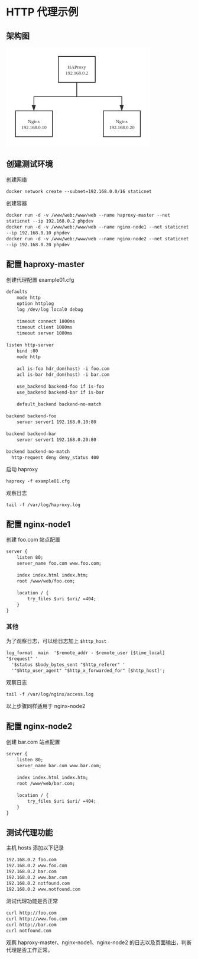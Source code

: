 # HTTP 代理示例

## 架构图

![alt example01.png](example01.png)

## 创建测试环境

创建网络

```
docker network create --subnet=192.168.0.0/16 staticnet
```

创建容器

```
docker run -d -v /www/web:/www/web --name haproxy-master --net staticnet --ip 192.168.0.2 phpdev
docker run -d -v /www/web:/www/web --name nginx-node1 --net staticnet --ip 192.168.0.10 phpdev
docker run -d -v /www/web:/www/web --name nginx-node2 --net staticnet --ip 192.168.0.20 phpdev
```

## 配置 haproxy-master 

创建代理配置 example01.cfg

```
defaults
    mode http
    option httplog
    log /dev/log local0 debug
    
	timeout connect 1000ms
    timeout client 1000ms
    timeout server 1000ms

listen http-server
    bind :80
    mode http

	acl is-foo hdr_dom(host) -i foo.com
	acl is-bar hdr_dom(host) -i bar.com
    
	use_backend backend-foo if is-foo
	use_backend backend-bar if is-bar

    default_backend backend-no-match

backend backend-foo
	server server1 192.168.0.10:80

backend backend-bar
	server server1 192.168.0.20:80

backend backend-no-match
  http-request deny deny_status 400
```

启动 haproxy

```
haproxy -f example01.cfg
```

观察日志

```
tail -f /var/log/haproxy.log
```

## 配置 nginx-node1

创建 foo.com 站点配置

```
server {
	listen 80;
	server_name foo.com www.foo.com;
	
	index index.html index.htm;
	root /www/web/foo.com;

	location / {
		try_files $uri $uri/ =404;
	}
}
```

### 其他

为了观察日志，可以给日志加上 `$http_host`

```
log_format  main  '$remote_addr - $remote_user [$time_local] "$request" '
  '$status $body_bytes_sent "$http_referer" '
  '"$http_user_agent" "$http_x_forwarded_for" [$http_host]';
```

观察日志

```
tail -f /var/log/nginx/access.log
```

以上步骤同样适用于 nginx-node2

## 配置 nginx-node2

创建 bar.com 站点配置

```
server {
	listen 80;
	server_name bar.com www.bar.com;
	
	index index.html index.htm;
	root /www/web/bar.com;

	location / {
		try_files $uri $uri/ =404;
	}
}
```

## 测试代理功能

主机 hosts 添加以下记录

```
192.168.0.2 foo.com
192.168.0.2 www.foo.com
192.168.0.2 bar.com
192.168.0.2 www.bar.com
192.168.0.2 notfound.com
192.168.0.2 www.notfound.com
```

测试代理功能是否正常

```
curl http://foo.com
curl http://www.foo.com
curl http://bar.com
curl notfound.com
```

观察 haproxy-master、nginx-node1、nginx-node2 的日志以及页面输出，判断代理是否工作正常。
















